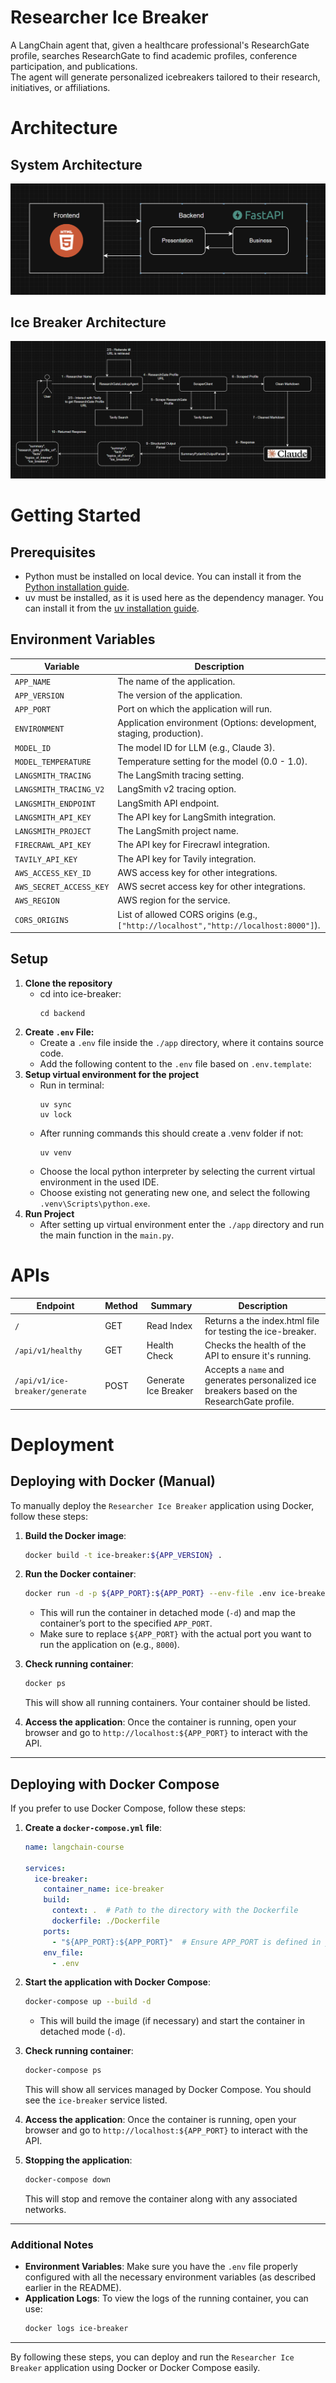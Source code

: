 # Researcher Ice Breaker

A LangChain agent that, given a healthcare professional's ResearchGate profile, searches ResearchGate to find academic
profiles, conference participation, and publications.  
The agent will generate personalized icebreakers tailored to their research, initiatives, or affiliations.

# Architecture

## System Architecture

![System Architecture](./assets/Ice_Breaker_System_Architecture.png)

## Ice Breaker Architecture

![Ice Breaker Architecture](./assets/Ice_Breaker_Architecture.png)

# Getting Started

## Prerequisites

- Python must be installed on local device. You can install it from
  the [Python installation guide](https://www.python.org/downloads/).
- uv must be installed, as it is used here as the dependency manager. You can install it from
  the [uv installation guide](https://docs.astral.sh/uv/getting-started/installation/).

## Environment Variables

| Variable                | Description                                                                          |
|-------------------------|--------------------------------------------------------------------------------------|
| `APP_NAME`              | The name of the application.                                                         |
| `APP_VERSION`           | The version of the application.                                                      |
| `APP_PORT`              | Port on which the application will run.                                              |
| `ENVIRONMENT`           | Application environment (Options: development, staging, production).                 |
| `MODEL_ID`              | The model ID for LLM (e.g., Claude 3).                                               |
| `MODEL_TEMPERATURE`     | Temperature setting for the model (0.0 - 1.0).                                       |
| `LANGSMITH_TRACING`     | The LangSmith tracing setting.                                                       |
| `LANGSMITH_TRACING_V2`  | LangSmith v2 tracing option.                                                         |
| `LANGSMITH_ENDPOINT`    | LangSmith API endpoint.                                                              |
| `LANGSMITH_API_KEY`     | The API key for LangSmith integration.                                               |
| `LANGSMITH_PROJECT`     | The LangSmith project name.                                                          |
| `FIRECRAWL_API_KEY`     | The API key for Firecrawl integration.                                               |
| `TAVILY_API_KEY`        | The API key for Tavily integration.                                                  |
| `AWS_ACCESS_KEY_ID`     | AWS access key for other integrations.                                               |
| `AWS_SECRET_ACCESS_KEY` | AWS secret access key for other integrations.                                        |
| `AWS_REGION`            | AWS region for the service.                                                          |
| `CORS_ORIGINS`          | List of allowed CORS origins (e.g., `["http://localhost","http://localhost:8000"]`). |

## Setup

1. **Clone the repository**
    - cd into ice-breaker:
      ``` 
      cd backend

2. **Create `.env` File:**
    - Create a `.env` file inside the `./app` directory, where it contains source code.
    - Add the following content to the `.env` file based on `.env.template`:
3. **Setup virtual environment for the project**
    - Run in terminal:
      ``` 
      uv sync
      uv lock
    - After running commands this should create a .venv folder if not:
      ``` 
      uv venv
    - Choose the local python interpreter by selecting the current virtual environment in the used IDE.
    - Choose existing not generating new one, and select the following `.venv\Scripts\python.exe`.
4. **Run Project**
    - After setting up virtual environment enter the `./app` directory and run the main function in the `main.py`.

# APIs

| Endpoint                       | Method | Summary              | Description                                                                                 |
|--------------------------------|--------|----------------------|---------------------------------------------------------------------------------------------|
| `/`                            | GET    | Read Index           | Returns a the index.html file for testing the ice-breaker.                                  |
| `/api/v1/healthy`              | GET    | Health Check         | Checks the health of the API to ensure it's running.                                        |
| `/api/v1/ice-breaker/generate` | POST   | Generate Ice Breaker | Accepts a `name` and generates personalized ice breakers based on the ResearchGate profile. |

# Deployment

## Deploying with Docker (Manual)

To manually deploy the `Researcher Ice Breaker` application using Docker, follow these steps:

1. **Build the Docker image**:
    ```bash
    docker build -t ice-breaker:${APP_VERSION} .
    ```

2. **Run the Docker container**:
    ```bash
    docker run -d -p ${APP_PORT}:${APP_PORT} --env-file .env ice-breaker:${APP_VERSION}
    ```

    - This will run the container in detached mode (`-d`) and map the container’s port to the specified `APP_PORT`.
    - Make sure to replace `${APP_PORT}` with the actual port you want to run the application on (e.g., `8000`).

3. **Check running container**:
    ```bash
    docker ps
    ```

   This will show all running containers. Your container should be listed.

4. **Access the application**:
   Once the container is running, open your browser and go to `http://localhost:${APP_PORT}` to interact with the API.

---

## Deploying with Docker Compose

If you prefer to use Docker Compose, follow these steps:

1. **Create a `docker-compose.yml` file**:
    ```yaml
    name: langchain-course

    services:
      ice-breaker:
        container_name: ice-breaker
        build:
          context: .  # Path to the directory with the Dockerfile
          dockerfile: ./Dockerfile
        ports:
          - "${APP_PORT}:${APP_PORT}"  # Ensure APP_PORT is defined in your .env
        env_file:
          - .env
    ```

2. **Start the application with Docker Compose**:
    ```bash
    docker-compose up --build -d
    ```

    - This will build the image (if necessary) and start the container in detached mode (`-d`).

3. **Check running container**:
    ```bash
    docker-compose ps
    ```

   This will show all services managed by Docker Compose. You should see the `ice-breaker` service listed.

4. **Access the application**:
   Once the container is running, open your browser and go to `http://localhost:${APP_PORT}` to interact with the API.

5. **Stopping the application**:
    ```bash
    docker-compose down
    ```

   This will stop and remove the container along with any associated networks.

---

### Additional Notes

- **Environment Variables**: Make sure you have the `.env` file properly configured with all the necessary environment
  variables (as described earlier in the README).
- **Application Logs**: To view the logs of the running container, you can use:
    ```bash
    docker logs ice-breaker
    ```

---

By following these steps, you can deploy and run the `Researcher Ice Breaker` application using Docker or Docker Compose
easily.


